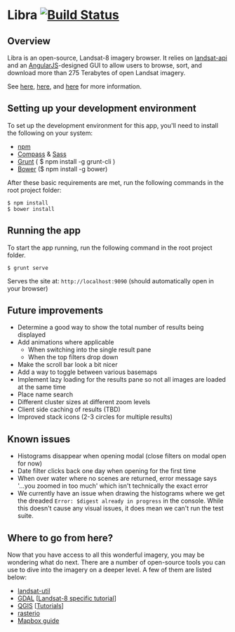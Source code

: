 # Libra [![Build Status](https://travis-ci.org/AstroDigital/libra.svg)](https://travis-ci.org/AstroDigital/libra)

## Overview

Libra is an open-source, Landsat-8 imagery browser. It relies on [landsat-api](https://github.com/developmentseed/landsat-api) and an [AngularJS](https://angularjs.org/)-designed GUI to allow users to browse, sort, and download more than 275 Terabytes of open Landsat imagery.

See [here](http://www.developmentseed.org/blog/2015/01/15/dauria-image-search/),
[here](https://medium.com/@astrodigital/browsing-large-sets-of-satellite-imagery-7096db1a807f), and [here](http://www.developmentseed.org/blog/2015/01/22/announcing-libra/) for more information.

## Setting up your development environment
To set up the development environment for this app, you'll need to install the following on your system:

- [npm](https://www.npmjs.com/)
- [Compass](http://compass-style.org/) & [Sass](http://sass-lang.com/)
- [Grunt](http://gruntjs.com/) ( $ npm install -g grunt-cli )
- [Bower](http://bower.io/) ($ npm install -g bower)

After these basic requirements are met, run the following commands in the root project folder:
```
$ npm install
$ bower install
```

## Running the app
To start the app running, run the following command in the root project folder.

```
$ grunt serve
```
Serves the site at: `http://localhost:9090` (should automatically open in
your browser)

## Future improvements
- Determine a good way to show the total number of results being displayed
- Add animations where applicable
    - When switching into the single result pane
    - When the top filters drop down
- Make the scroll bar look a bit nicer
- Add a way to toggle between various basemaps
- Implement lazy loading for the results pane so not all images are loaded at
the same time
- Place name search
- Different cluster sizes at different zoom levels
- Client side caching of results (TBD)
- Improved stack icons (2-3 circles for multiple results)

## Known issues

- Histograms disappear when opening modal (close filters on modal open for now)
- Date filter clicks back one day when opening for the first time
- When over water where no scenes are returned, error message says '...you zoomed in too much' which isn't technically the exact error
- We currently have an issue when drawing the histograms where we get the dreaded ```Error: $digest already in progress``` in the console. While this doesn't cause any visual issues, it does mean we can't run the test suite.

## Where to go from here?

Now that you have access to all this wonderful imagery, you may be wondering what do next. There are a number of open-source tools you can use to dive into the imagery on a deeper level. A few of them are listed below:

- [landsat-util](https://github.com/developmentseed/landsat-util)
- [GDAL](http://www.gdal.org/) [[Landsat-8 specific tutorial](https://www.mapbox.com/blog/processing-landsat-8/)]
- [QGIS](http://qgis.org) [[Tutorials](http://www.qgistutorials.com)]
- [rasterio](https://github.com/mapbox/rasterio)
- [Mapbox guide](https://www.mapbox.com/guides/processing-satellite-imagery/)
